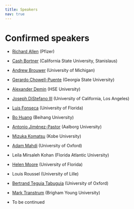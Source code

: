 ```yaml
---
title: Speakers
nav: true
---
```


# Confirmed speakers

* [Richard Allen](https://pubmed.ncbi.nlm.nih.gov/27069777/) (Pfizer)

* [Cash Bortner](https://cbortner.github.io) (California State University, Stanislaus)

* [Andrew Brouwer](https://sph.umich.edu/faculty-profiles/brouwer_andrew.html) (University of Michigan)

* [Gerardo Chowell-Puente](https://publichealth.gsu.edu/profile/gerardo-chowell/) (Georgia State University)

* [Alexander Demin](https://sumiya11.github.io) (HSE University)

* [Joseph DiStefano III](https://bri.ucla.edu/people/joseph-distefano/) (University of California, Los Angeles)

* [Luis Fonseca](https://epi.ufl.edu/profile/fonseca-luis/) (University of Florida)

* [Bo Huang](https://scholar.google.com/citations?user=3k2oS1YAAAAJ&hl=zh-CN) (Beihang University)

* [Antonio Jiménez-Pastor](https://homes.cs.aau.dk/~ajpa/) (Aalborg University)

* [Mizuka Komatsu](http://www2.kobe-u.ac.jp/~mkomatsu/english.html) (Kobe University)
  
* [Adam Mahdi](https://www.oii.ox.ac.uk/people/profiles/adam-mahdi/) (University of Oxford)

* Leila Mirsaleh Kohan (Florida Atlantic University)

* [Helen Moore](https://directory.ufhealth.org/moore-helen) (University of Florida)

* Louis Roussel (University of Lille)

* [Bertrand Teguia Tabuguia](https://bertrandteguia.com) (University of Oxford)

* [Mark Transtrum](https://physics.byu.edu/faculty/transtrum/index) (Brigham Young University)

* To be continued

